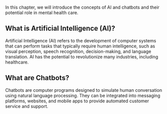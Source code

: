 
In this chapter, we will introduce the concepts of AI and chatbots and their potential role in mental health care.

What is Artificial Intelligence (AI)?
-------------------------------------

Artificial Intelligence (AI) refers to the development of computer systems that can perform tasks that typically require human intelligence, such as visual perception, speech recognition, decision-making, and language translation. AI has the potential to revolutionize many industries, including healthcare.

What are Chatbots?
------------------

Chatbots are computer programs designed to simulate human conversation using natural language processing. They can be integrated into messaging platforms, websites, and mobile apps to provide automated customer service and support.
